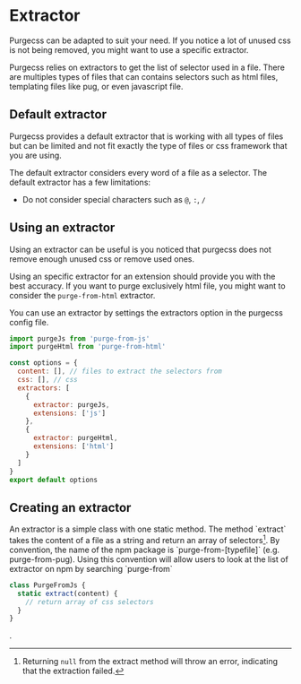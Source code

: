 # Extractor

Purgecss can be adapted to suit your need. If you notice a lot of unused css is not being removed, you might want to use a specific extractor.

Purgecss relies on extractors to get the list of selector used in a file. There are multiples types of files that can contains selectors such as html files, templating files like pug, or even javascript file.

## Default extractor

Purgecss provides a default extractor that is working with all types of files but can be limited and not fit exactly the type of files or css framework that you are using.

The default extractor considers every word of a file as a selector. The default extractor has a few limitations:

* Do not consider special characters such as `@`, `:`, `/`

## Using an extractor

Using an extractor can be useful is you noticed that purgecss does not remove enough unused css or remove used ones.

Using an specific extractor for an extension should provide you with the best accuracy. If you want to purge exclusively html file, you might want to consider the `purge-from-html` extractor.

You can use an extractor by settings the extractors option in the purgecss config file.

```js
import purgeJs from 'purge-from-js'
import purgeHtml from 'purge-from-html'

const options = {
  content: [], // files to extract the selectors from
  css: [], // css
  extractors: [
    {
      extractor: purgeJs,
      extensions: ['js']
    },
    {
      extractor: purgeHtml,
      extensions: ['html']
    }
  ]
}
export default options
```

## Creating an extractor

An extractor is a simple class with one static method. The method \`extract\` takes the content of a file as a string and return an array of selectors[^1]. By convention, the name of the npm package is \`purge-from-\[typefile\]\` \(e.g. purge-from-pug\). Using this convention will allow users to look at the list of extractor on npm by searching \`purge-from\`

```js
class PurgeFromJs {
  static extract(content) {
    // return array of css selectors
  }
}
```

.



[^1]: Returning `null` from the extract method will throw an error, indicating that the extraction failed.

